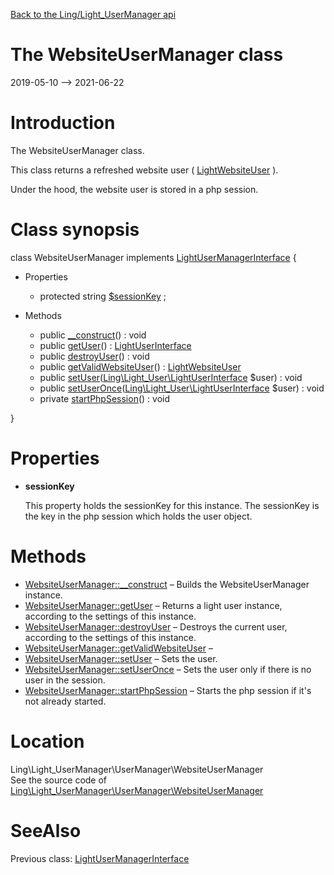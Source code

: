 [Back to the Ling/Light_UserManager api](https://github.com/lingtalfi/Light_UserManager/blob/master/doc/api/Ling/Light_UserManager.md)



The WebsiteUserManager class
================
2019-05-10 --> 2021-06-22






Introduction
============

The WebsiteUserManager class.

This class returns a refreshed website user ( [LightWebsiteUser](https://github.com/lingtalfi/Light_User/blob/master/doc/api/Ling/Light_User/LightWebsiteUser.md) ).

Under the hood, the website user is stored in a php session.



Class synopsis
==============


class <span class="pl-k">WebsiteUserManager</span> implements [LightUserManagerInterface](https://github.com/lingtalfi/Light_UserManager/blob/master/doc/api/Ling/Light_UserManager/UserManager/LightUserManagerInterface.md) {

- Properties
    - protected string [$sessionKey](#property-sessionKey) ;

- Methods
    - public [__construct](https://github.com/lingtalfi/Light_UserManager/blob/master/doc/api/Ling/Light_UserManager/UserManager/WebsiteUserManager/__construct.md)() : void
    - public [getUser](https://github.com/lingtalfi/Light_UserManager/blob/master/doc/api/Ling/Light_UserManager/UserManager/WebsiteUserManager/getUser.md)() : [LightUserInterface](https://github.com/lingtalfi/Light_User/blob/master/doc/api/Ling/Light_User/LightUserInterface.md)
    - public [destroyUser](https://github.com/lingtalfi/Light_UserManager/blob/master/doc/api/Ling/Light_UserManager/UserManager/WebsiteUserManager/destroyUser.md)() : void
    - public [getValidWebsiteUser](https://github.com/lingtalfi/Light_UserManager/blob/master/doc/api/Ling/Light_UserManager/UserManager/WebsiteUserManager/getValidWebsiteUser.md)() : [LightWebsiteUser](https://github.com/lingtalfi/Light_User/blob/master/doc/api/Ling/Light_User/LightWebsiteUser.md)
    - public [setUser](https://github.com/lingtalfi/Light_UserManager/blob/master/doc/api/Ling/Light_UserManager/UserManager/WebsiteUserManager/setUser.md)([Ling\Light_User\LightUserInterface](https://github.com/lingtalfi/Light_User/blob/master/doc/api/Ling/Light_User/LightUserInterface.md) $user) : void
    - public [setUserOnce](https://github.com/lingtalfi/Light_UserManager/blob/master/doc/api/Ling/Light_UserManager/UserManager/WebsiteUserManager/setUserOnce.md)([Ling\Light_User\LightUserInterface](https://github.com/lingtalfi/Light_User/blob/master/doc/api/Ling/Light_User/LightUserInterface.md) $user) : void
    - private [startPhpSession](https://github.com/lingtalfi/Light_UserManager/blob/master/doc/api/Ling/Light_UserManager/UserManager/WebsiteUserManager/startPhpSession.md)() : void

}




Properties
=============

- <span id="property-sessionKey"><b>sessionKey</b></span>

    This property holds the sessionKey for this instance.
    The sessionKey is the key in the php session which holds
    the user object.
    
    



Methods
==============

- [WebsiteUserManager::__construct](https://github.com/lingtalfi/Light_UserManager/blob/master/doc/api/Ling/Light_UserManager/UserManager/WebsiteUserManager/__construct.md) &ndash; Builds the WebsiteUserManager instance.
- [WebsiteUserManager::getUser](https://github.com/lingtalfi/Light_UserManager/blob/master/doc/api/Ling/Light_UserManager/UserManager/WebsiteUserManager/getUser.md) &ndash; Returns a light user instance, according to the settings of this instance.
- [WebsiteUserManager::destroyUser](https://github.com/lingtalfi/Light_UserManager/blob/master/doc/api/Ling/Light_UserManager/UserManager/WebsiteUserManager/destroyUser.md) &ndash; Destroys the current user, according to the settings of this instance.
- [WebsiteUserManager::getValidWebsiteUser](https://github.com/lingtalfi/Light_UserManager/blob/master/doc/api/Ling/Light_UserManager/UserManager/WebsiteUserManager/getValidWebsiteUser.md) &ndash; 
- [WebsiteUserManager::setUser](https://github.com/lingtalfi/Light_UserManager/blob/master/doc/api/Ling/Light_UserManager/UserManager/WebsiteUserManager/setUser.md) &ndash; Sets the user.
- [WebsiteUserManager::setUserOnce](https://github.com/lingtalfi/Light_UserManager/blob/master/doc/api/Ling/Light_UserManager/UserManager/WebsiteUserManager/setUserOnce.md) &ndash; Sets the user only if there is no user in the session.
- [WebsiteUserManager::startPhpSession](https://github.com/lingtalfi/Light_UserManager/blob/master/doc/api/Ling/Light_UserManager/UserManager/WebsiteUserManager/startPhpSession.md) &ndash; Starts the php session if it's not already started.





Location
=============
Ling\Light_UserManager\UserManager\WebsiteUserManager<br>
See the source code of [Ling\Light_UserManager\UserManager\WebsiteUserManager](https://github.com/lingtalfi/Light_UserManager/blob/master/UserManager/WebsiteUserManager.php)



SeeAlso
==============
Previous class: [LightUserManagerInterface](https://github.com/lingtalfi/Light_UserManager/blob/master/doc/api/Ling/Light_UserManager/UserManager/LightUserManagerInterface.md)<br>
